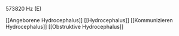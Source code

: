 573820 Hz (E)

[[Angeborene Hydrocephalus]]
[[Hydrocephalus]]
[[Kommunizieren Hydrocephalus]]
[[Obstruktive Hydrocephalus]]